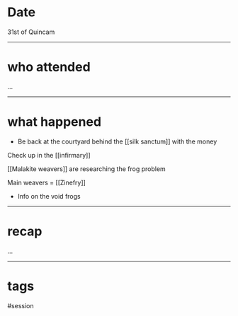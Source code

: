 # Date

31st of Quincam

---
# who attended

...

---
# what happened

- Be back at the courtyard behind the [[silk sanctum]] with the money

Check up in the [[infirmary]]

[[Malakite weavers]] are researching the frog problem

Main weavers = [[Zinefry]]

- Info on the void frogs

---
# recap

...

---
# tags

#session
